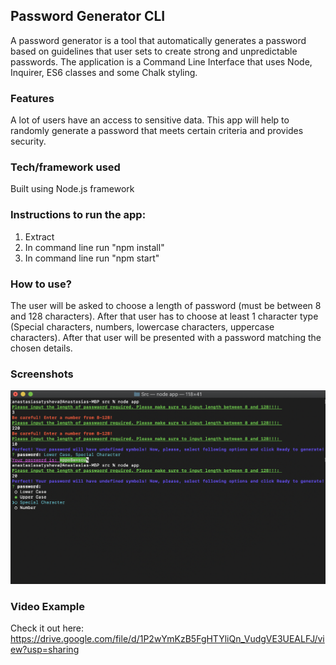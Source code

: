 ## Password Generator CLI
A password generator is a tool that automatically generates a password based on guidelines that user sets to create strong and unpredictable passwords.
The application is a Command Line Interface that uses Node, Inquirer, ES6 classes and some Chalk styling.

### Features
A lot of users have an access to sensitive data. This app will help to randomly generate a password that meets certain criteria and provides security.

### Tech/framework used
Built using Node.js framework

### Instructions to run the app:
1. Extract
2. In command line run "npm install"
3. In command line run "npm start"

### How to use?
The user will be asked to choose a length of password (must be between 8 and 128 characters). After that user has to choose at least 1 character type (Special characters, numbers, lowercase characters, uppercase characters). After that user will be presented with a password matching the chosen details.

### Screenshots
<img src="./Screen Shot 2020-03-09 at 2.00.03 AM.png">

### Video Example
Check it out here:
https://drive.google.com/file/d/1P2wYmKzB5FgHTYliQn_VudgVE3UEALFJ/view?usp=sharing
